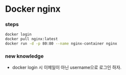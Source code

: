 # Docker nginx

### steps

```bash
docker login
docker pull nginx:latest
docker run -d -p 80:80 --name nginx-container nginx
```

### new knowledge

- docker login 시 이메일이 아닌 username으로 로그인 하자.